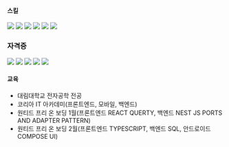 <!-- 뱃지 -->
<!-- <img src="https://img.shields.io/badge/[쓰고 싶은 텍스트]-[컬러 코드]?style=flat-square&logo=[브랜드 이름]&logoColor=white"/> -->

#### 스킬
<p>
  <img src="https://img.shields.io/badge/Javascript-F7DF1E?style=flat-square&logo=javascript&logoColor=white"/>
  <img src="https://img.shields.io/badge/Typescript-3178C6?style=flat-square&logo=typescript&logoColor=white"/>
  <img src="https://img.shields.io/badge/Java-6CD74A?style=flat-square&logo=java&logoColor=white"/>
  <img src="https://img.shields.io/badge/Kotlin-7F52FF?style=flat-square&logo=kotlin&logoColor=white"/>
  <img src="https://img.shields.io/badge/Python-3776AB?style=flat-square&logo=python&logoColor=white"/>
  <img src="https://img.shields.io/badge/Dart-0175C2?style=flat-square&logo=dart&logoColor=white"/>
<p/>

  ### 자격증
<p>
  <img src="https://img.shields.io/badge/정보처리산업기사-[컬러 코드]?style=flat-square&logo=[브랜드 이름]&logoColor=white"/>
  <img src="https://img.shields.io/badge/웹디자인기능사-[컬러 코드]?style=flat-square&logo=[브랜드 이름]&logoColor=white"/>
  <img src="https://img.shields.io/badge/리눅스마스터-[컬러 코드]?style=flat-square&logo=[브랜드 이름]&logoColor=white"/>
  <img src="https://img.shields.io/badge/네트워크관리사-[컬러 코드]?style=flat-square&logo=[브랜드 이름]&logoColor=white"/>
  <img src="https://img.shields.io/badge/SQLD-[컬러 코드]?style=flat-square&logo=[브랜드 이름]&logoColor=white"/>
</p>

  #### 교육
- 대림대학교 전자공학 전공
- 코리아 IT 아카데미(프론트엔드, 모바일, 백엔드)
- 원티드 프리 온 보딩 1월(프론트엔드 REACT QUERTY, 백엔드 NEST JS PORTS AND ADAPTER PATTERN)
- 원티드 프리 온 보딩 2월(프론트엔드 TYPESCRIPT, 백엔드 SQL, 안드로이드 COMPOSE UI)
